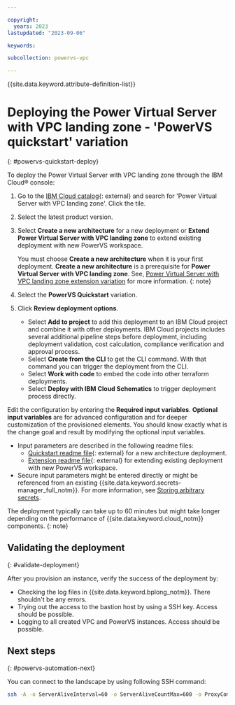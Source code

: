 ```yaml
---

copyright:
  years: 2023
lastupdated: "2023-09-06"

keywords:

subcollection: powervs-vpc

---
```


{{site.data.keyword.attribute-definition-list}}

# Deploying the Power Virtual Server with VPC landing zone - 'PowerVS quickstart' variation
{: #powervs-quickstart-deploy}

To deploy the Power Virtual Server with VPC landing zone through the IBM Cloud&reg; console:

1. Go to the [IBM Cloud catalog](https://cloud.ibm.com){: external} and search for 'Power Virtual Server with VPC landing zone'. Click the tile.
2. Select the latest product version.
3. Select **Create a new architecture** for a new deployment or **Extend Power Virtual Server with VPC landing zone** to extend existing deployment with new PowerVS workspace.
   
   You must choose **Create a new architecture** when it is your first deployment. **Create a new architecture** is a prerequisite for **Power Virtual Server with VPC landing zone**. See, [Power Virtual Server with VPC landing zone extension variation](https://test.cloud.ibm.com/docs/powervs-vpc?topic=powervs-vpc-powervs-automation-overview#extnsn-variant) for more information.
   {: note}

4. Select the **PowerVS Quickstart** variation.
5. Click **Review deployment options**.
    - Select **Add to project** to add this deployment to an IBM Cloud project and combine it with other deployments. IBM Cloud projects includes several additional pipeline steps before deployment, including deployment validation, cost calculation, compliance verification and approval process.
    - Select **Create from the CLI** to get the CLI command. With that command you can trigger the deployment from the CLI.
    - Select **Work with code** to embed the code into other terraform deployments.
    - Select **Deploy with IBM Cloud Schematics** to trigger deployment process directly.

Edit the configuration by entering the **Required input variables**. **Optional input variables** are for advanced configuration and for deeper customization of the provisioned elements. You should know exactly what is the change goal and result by modifying the optional input variables. 
- Input parameters are described in the following readme files:
  - [Quickstart readme file](https://github.com/terraform-ibm-modules/terraform-ibm-powervs-infrastructure/blob/main/solutions/quickstart/README.md#inputs){: external} for a new architecture deployment.
  - [Extension readme file](https://github.com/terraform-ibm-modules/terraform-ibm-powervs-infrastructure/blob/main/solutions/extension/README.md#inputs){: external} for extending existing deployment with new PowerVS workspace.
- Secure input parameters might be entered directly or might be referenced from an existing {{site.data.keyword.secrets-manager_full_notm}}. For more information, see [Storing arbitrary secrets](/docs/secrets-manager?topic=secrets-manager-arbitrary-secrets).

The deployment typically can take up to 60 minutes but might take longer depending on the performance of {{site.data.keyword.cloud_notm}} components.
{: note}

## Validating the deployment
{: #validate-deployment}

After you provision an instance, verify the success of the deployment by:

- Checking the log files in {{site.data.keyword.bplong_notm}}. There shouldn't be any errors.
- Trying out the access to the bastion host by using a SSH key. Access should be possible. 
- Logging to all created VPC and PowerVS instances. Access should be possible.

## Next steps
{: #powervs-automation-next}

You can connect to the landscape by using following SSH command:

```sh
ssh -A -o ServerAliveInterval=60 -o ServerAliveCountMax=600 -o ProxyCommand=\"ssh -W %h:%p root@\<access_host_floating_ip\>\" root@\<vpc_instance_ip\>
```


